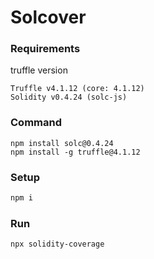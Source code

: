 # Solcover

### Requirements
truffle version
```
Truffle v4.1.12 (core: 4.1.12)
Solidity v0.4.24 (solc-js)
```

### Command
```
npm install solc@0.4.24
npm install -g truffle@4.1.12
```

### Setup
 
```bash
npm i
```
### Run 
```
npx solidity-coverage
